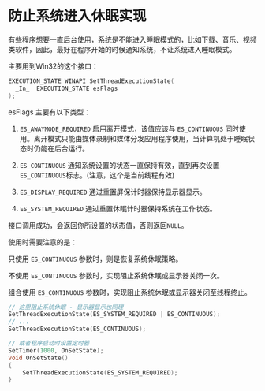 # 防止系统进入休眠实现

有些程序想要一直后台使用，系统是不能进入睡眠模式的，比如下载、音乐、视频类软件，因此，最好在程序开始的时候通知系统，不让系统进入睡眠模式。

主要用到Win32的这个接口：

```C
EXECUTION_STATE WINAPI SetThreadExecutionState(
  _In_  EXECUTION_STATE esFlags
);
```

esFlags 主要有以下类型：

1. `ES_AWAYMODE_REQUIRED` 启用离开模式，该值应该与 `ES_CONTINUOUS` 同时使用。离开模式只能由媒体录制和媒体分发应用程序使用，当计算机处于睡眠状态时仍能在后台运行。

2. `ES_CONTINUOUS` 通知系统设置的状态一直保持有效，直到再次设置`ES_CONTINUOUS`标志。(注意，这个是当前线程有效)

3. `ES_DISPLAY_REQUIRED` 通过重置屏保计时器保持显示器显示。

4. `ES_SYSTEM_REQUIRED` 通过重置休眠计时器保持系统在工作状态。

接口调用成功，会返回你所设置的状态值，否则返回`NULL`。

使用时需要注意的是：

只使用 `ES_CONTINUOUS` 参数时，则是恢复系统休眠策略。

不使用 `ES_CONTINUOUS` 参数时，实现阻止系统休眠或显示器关闭一次。

组合使用 `ES_CONTINUOUS` 参数时，实现阻止系统休眠或显示器关闭至线程终止。

```c++
// 这里阻止系统休眠 - 显示器显示也同理
SetThreadExecutionState(ES_SYSTEM_REQUIRED | ES_CONTINUOUS);
// ...
SetThreadExecutionState(ES_CONTINUOUS);

// 或者程序启动时设置定时器
SetTimer(1000, OnSetState);
void OnSetState()
{
    SetThreadExecutionState(ES_SYSTEM_REQUIRED);
}
```
